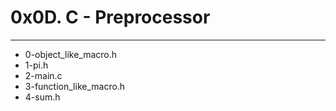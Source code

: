 # 0x0D. C - Preprocessor
---
- 0-object_like_macro.h
- 1-pi.h
- 2-main.c
- 3-function_like_macro.h
- 4-sum.h
